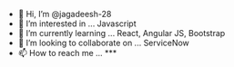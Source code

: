 - 👋 Hi, I’m @jagadeesh-28
- 👀 I’m interested in ... Javascript
- 🌱 I’m currently learning ... React, Angular JS, Bootstrap
- 💞️ I’m looking to collaborate on ... ServiceNow
- 📫 How to reach me ... ***

<!---
jagadeesh-28/jagadeesh-28 is a ✨ special ✨ repository because its `README.md` (this file) appears on your GitHub profile.
You can click the Preview link to take a look at your changes.
--->
